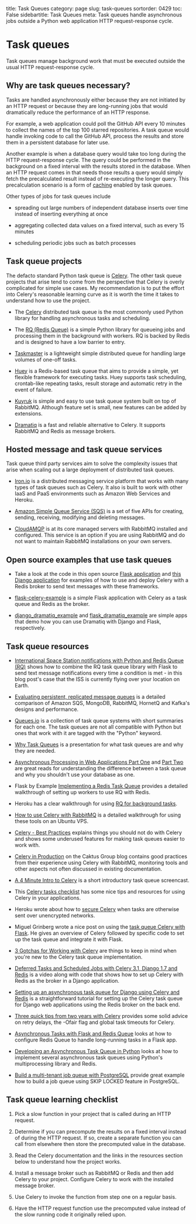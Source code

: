 title: Task Queues
category: page
slug: task-queues
sortorder: 0429
toc: False
sidebartitle: Task Queues
meta: Task queues handle asynchronous jobs outside a Python web application HTTP request-response cycle.


# Task queues
Task queues manage background work that must be executed outside the usual
HTTP request-response cycle.


## Why are task queues necessary?
Tasks are handled asynchronously either because they are not initiated by
an HTTP request or because they are long-running jobs that would dramatically
reduce the performance of an HTTP response.

For example, a web application could poll the GitHub API every 10 minutes to
collect the names of the top 100 starred repositories. A task queue would
handle invoking code to call the GitHub API, process the results and store them
in a persistent database for later use.

Another example is when a database query would take too long during the HTTP
request-response cycle. The query could be performed in the background on a
fixed interval with the results stored in the database. When an
HTTP request comes in that needs those results a query would simply fetch the
precalculated result instead of re-executing the longer query.
This precalculation scenario is a form of [caching](/caching.html) enabled
by task queues.

Other types of jobs for task queues include

* spreading out large numbers of independent database inserts over time
  instead of inserting everything at once

* aggregating collected data values on a fixed interval, such as every
  15 minutes

* scheduling periodic jobs such as batch processes


## Task queue projects
The defacto standard Python task queue is [Celery](/celery.html). The other
task queue projects that arise tend to come from the perspective that
Celery is overly complicated for simple use cases. My recommendation is to
put the effort into Celery's reasonable learning curve as it is worth the
time it takes to understand how to use the project.

* The [Celery](/celery.html) distributed task queue is the
  most commonly used Python library for handling asynchronous tasks and
  scheduling.

* The [RQ (Redis Queue)](/redis-queue-rq.html) is a simple Python
  library for queueing jobs and processing them in the background with
  workers. RQ is backed by Redis and is designed to have a low barrier to
  entry.

* [Taskmaster](https://github.com/dcramer/taskmaster) is a lightweight simple
  distributed queue for handling large volumes of one-off tasks.

* [Huey](http://huey.readthedocs.org/en/latest/) is a Redis-based task
  queue that aims to provide a simple, yet flexible framework for
  executing tasks. Huey supports task scheduling, crontab-like repeating
  tasks, result storage and automatic retry in the event of failure.

* [Kuyruk](https://kuyruk.readthedocs.io) is simple and easy to use task queue
  system built on top of RabbitMQ. Although feature set is small, new features
  can be added by extensions.

* [Dramatiq](https://dramatiq.io) is a fast and reliable alternative
  to Celery.  It supports RabbitMQ and Redis as message brokers.


## Hosted message and task queue services
Task queue third party services aim to solve the complexity issues that arise
when scaling out a large deployment of distributed task queues.

* [Iron.io](http://www.iron.io/) is a distributed messaging service platform
  that works with many types of task queues such as Celery. It also is built
  to work with other IaaS and PaaS environments such as Amazon Web Services
  and Heroku.

* [Amazon Simple Queue Service (SQS)](http://aws.amazon.com/sqs/) is a
  set of five APIs for creating, sending, receiving, modifying and deleting
  messages.

* [CloudAMQP](http://www.cloudamqp.com/) is at its core managed servers with
  RabbitMQ installed and configured. This service is an option if you are
  using RabbitMQ and do not want to maintain RabbitMQ installations on your
  own servers.


## Open source examples that use task queues
* Take a look at the code in this open source
  [Flask application](https://www.twilio.com/docs/howto/walkthrough/appointment-reminders/python/flask)
  and
  [this Django application](https://www.twilio.com/docs/howto/walkthrough/appointment-reminders/python/django)
  for examples of how to use and deploy Celery with a Redis broker to
  send text messages with these frameworks.

* [flask-celery-example](https://github.com/thrisp/flask-celery-example) is
  a simple Flask application with Celery as a task queue and Redis as
  the broker.

* [django_dramatiq_example](https://github.com/Bogdanp/django_dramatiq_example) and
  [flask_dramatiq_example](https://github.com/Bogdanp/flask_dramatiq_example)
  are simple apps that demo how you can use Dramatiq with Django and
  Flask, respectively.


## Task queue resources
* [International Space Station notifications with Python and Redis Queue (RQ)](https://www.twilio.com/blog/2015/11/international-space-station-notifications-with-python-redis-queue-and-twilio-copilot.html)
  shows how to combine the RQ task queue library with Flask to send
  text message notifications every time a condition is met - in this blog
  post's case that the ISS is currently flying over your location on
  Earth.

* [Evaluating persistent, replicated message queues](http://www.warski.org/blog/2014/07/evaluating-persistent-replicated-message-queues/)
  is a detailed comparison of Amazon SQS, MongoDB, RabbitMQ, HornetQ and
  Kafka's designs and performance.

* [Queues.io](http://queues.io/) is a collection of task queue systems with
  short summaries for each one. The task queues are not all compatible with
  Python but ones that work with it are tagged with the "Python" keyword.

* [Why Task Queues](http://www.slideshare.net/bryanhelmig/task-queues-comorichweb-12962619)
  is a presentation for what task queues are and why they are needed.

* [Asynchronous Processing in Web Applications Part One](http://blog.thecodepath.com/2012/11/15/asynchronous-processing-in-web-applications-part-1-a-database-is-not-a-queue/)
  and [Part Two](http://blog.thecodepath.com/2013/01/06/asynchronous-processing-in-web-applications-part-2-developers-need-to-understand-message-queues/)
  are great reads for understanding the difference between a task queue and
  why you shouldn't use your database as one.


* Flask by Example [Implementing a Redis Task Queue](https://realpython.com/blog/python/flask-by-example-implementing-a-redis-task-queue/)
  provides a detailed walkthrough of setting up workers to use RQ with
  Redis.

* Heroku has a clear walkthrough for using
  [RQ for background tasks](https://devcenter.heroku.com/articles/python-rq).

* [How to use Celery with RabbitMQ](https://www.digitalocean.com/community/articles/how-to-use-celery-with-rabbitmq-to-queue-tasks-on-an-ubuntu-vps)
  is a detailed walkthrough for using these tools on an Ubuntu VPS.

* [Celery - Best Practices](https://denibertovic.com/posts/celery-best-practices/)
  explains things you should not do with Celery and shows some underused
  features for making task queues easier to work with.

* [Celery in Production](http://www.caktusgroup.com/blog/2014/09/29/celery-production/)
  on the Caktus Group blog contains good practices from their experience
  using Celery with RabbitMQ, monitoring tools and other aspects not often
  discussed in existing documentation.

* [A 4 Minute Intro to Celery](https://www.youtube.com/watch?v=68QWZU_gCDA) is
  a short introductory task queue screencast.

* This [Celery tasks checklist](http://celerytaskschecklist.com/) has
  some nice tips and resources for using Celery in your applications.

* Heroku wrote about how to
  [secure Celery](https://engineering.heroku.com/blogs/2014-09-15-securing-celery)
  when tasks are otherwise sent over unencrypted networks.

* Miguel Grinberg wrote a nice post on using the
  [task queue Celery with Flask](http://blog.miguelgrinberg.com/post/using-celery-with-flask).
  He gives an overview of Celery followed by specific code to set up the task
  queue and integrate it with Flask.

* [3 Gotchas for Working with Celery](https://wiredcraft.com/blog/3-gotchas-for-celery/)
  are things to keep in mind when you're new to the Celery task queue
  implementation.

* [Deferred Tasks and Scheduled Jobs with Celery 3.1, Django 1.7 and Redis](https://godjango.com/63-deferred-tasks-and-scheduled-jobs-with-celery-31-django-17-and-redis/)
  is a video along with code that shows how to set up Celery with Redis as the
  broker in a Django application.

* [Setting up an asynchronous task queue for Django using Celery and Redis](http://michal.karzynski.pl/blog/2014/05/18/setting-up-an-asynchronous-task-queue-for-django-using-celery-redis/)
  is a straightforward tutorial for setting up the Celery task queue for
  Django web applications using the Redis broker on the back end.

* [Three quick tips from two years with Celery](https://library.launchkit.io/three-quick-tips-from-two-years-with-celery-c05ff9d7f9eb)
  provides some solid advice on retry delays, the -Ofair flag and global
  task timeouts for Celery.

* [Asynchronous Tasks with Flask and Redis Queue](https://testdriven.io/asynchronous-tasks-with-flask-and-redis-queue)
  looks at how to configure Redis Queue to handle long-running tasks in a Flask app.

* [Developing an Asynchronous Task Queue in Python](https://testdriven.io/developing-an-asynchronous-task-queue-in-python) looks at how to implement several asynchronous task queues using Python's multiprocessing library and Redis.

* [Build a multi-tenant job queue with PostgreSQL](https://www.holistics.io/blog/how-we-built-a-multi-tenant-job-queue-system-with-postgresql-ruby/) provide great example how to build a job queue using SKIP LOCKED feature in PostgreSQL.

## Task queue learning checklist
1. Pick a slow function in your project that is called during an HTTP
   request.

1. Determine if you can precompute the results on a fixed interval instead
   of during the HTTP request. If so, create a separate function you can call
   from elsewhere then store the precomputed value in the database.

1. Read the Celery documentation and the links in the resources section below
   to understand how the project works.

1. Install a message broker such as RabbitMQ or Redis and then add Celery to
   your project. Configure Celery to work with the installed message broker.

1. Use Celery to invoke the function from step one on a regular basis.

1. Have the HTTP request function use the precomputed value instead of the
   slow running code it originally relied upon.
